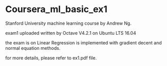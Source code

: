 # Coursera_ml_basic_ex1
Stanford University machine learning course by Andrew Ng.

exam1 uploaded written by Octave V4.2.1 on Ubuntu LTS 16.04

the exam is on Linear Regression is implemented with gradient decent and normal equation methods.

for more details, please refer to ex1.pdf file.
